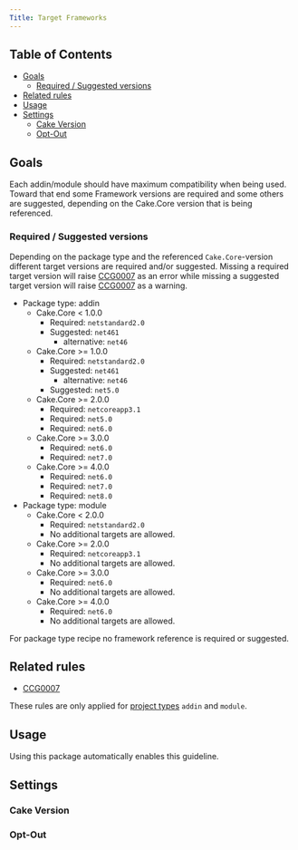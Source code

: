 ```yaml
---
Title: Target Frameworks
---
```


<!-- START doctoc generated TOC please keep comment here to allow auto update -->
<!-- DON'T EDIT THIS SECTION, INSTEAD RE-RUN doctoc TO UPDATE -->
## Table of Contents

- [Goals](#goals)
  - [Required / Suggested versions](#required--suggested-versions)
- [Related rules](#related-rules)
- [Usage](#usage)
- [Settings](#settings)
  - [Cake Version](#cake-version)
  - [Opt-Out](#opt-out)

<!-- END doctoc generated TOC please keep comment here to allow auto update -->

## Goals

Each addin/module should have maximum compatibility when being used. Toward that end some Framework versions are required and some others are
suggested, depending on the Cake.Core version that is being referenced.

### Required / Suggested versions

Depending on the package type and the referenced `Cake.Core`-version different target versions are required and/or suggested.
Missing a required target version will raise [CCG0007](../rules/ccg0007) as an error
while missing a suggested target version will raise [CCG0007](../rules/ccg0007) as a warning.

* Package type: addin
  * Cake.Core < 1.0.0
    * Required: `netstandard2.0`
    * Suggested: `net461`
      * alternative: `net46`
  * Cake.Core >= 1.0.0
    * Required: `netstandard2.0`
    * Suggested: `net461`
      * alternative: `net46`
    * Suggested: `net5.0`
  * Cake.Core >= 2.0.0
    * Required: `netcoreapp3.1`
    * Required: `net5.0`
    * Required: `net6.0`
  * Cake.Core >= 3.0.0
    * Required: `net6.0`
    * Required: `net7.0`
  * Cake.Core >= 4.0.0
    * Required: `net6.0`
    * Required: `net7.0`
    * Required: `net8.0`
* Package type: module
  * Cake.Core < 2.0.0
    * Required: `netstandard2.0`
    * No additional targets are allowed.
  * Cake.Core >= 2.0.0
    * Required: `netcoreapp3.1`
    * No additional targets are allowed.
  * Cake.Core >= 3.0.0
    * Required: `net6.0`
    * No additional targets are allowed.
  * Cake.Core >= 4.0.0
    * Required: `net6.0`
    * No additional targets are allowed.

For package type recipe no framework reference is required or suggested.

## Related rules

 * [CCG0007](../rules/ccg0007)

These rules are only applied for [project types](../settings#projecttype) `addin` and `module`.

## Usage

Using this package automatically enables this guideline.

## Settings

### Cake Version

<?! Include "../settings/fragments/OverrideCakeVersion.md" /?>

### Opt-Out

<?! Include "../settings/fragments/OmitTargetFramework.md" /?>
